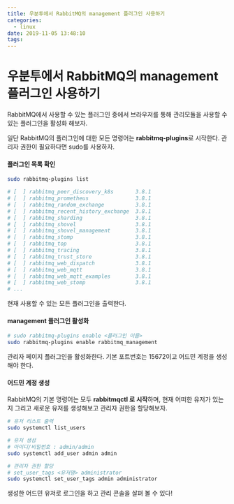 ```yaml
---
title: 우분투에서 RabbitMQ의 management 플러그인 사용하기
categories:
  - linux
date: 2019-11-05 13:48:10
tags:
---
```


# 우분투에서 RabbitMQ의 management 플러그인 사용하기

RabbitMQ에서 사용할 수 있는 플러그인 중에서 브라우저를 통해 관리모듈을 사용할 수 있는 플러그인을 활성화 해보자.

일단 RabbitMQ의 플러그인에 대한 모든 명령어는 **rabbitmq-plugins**로 시작한다. 관리자 권한이 필요하다면 sudo를 사용하자.

#### 플러그인 목록 확인

```sh
sudo rabbitmq-plugins list

# [  ] rabbitmq_peer_discovery_k8s       3.8.1
# [  ] rabbitmq_prometheus               3.8.1
# [  ] rabbitmq_random_exchange          3.8.1
# [  ] rabbitmq_recent_history_exchange  3.8.1
# [  ] rabbitmq_sharding                 3.8.1
# [  ] rabbitmq_shovel                   3.8.1
# [  ] rabbitmq_shovel_management        3.8.1
# [  ] rabbitmq_stomp                    3.8.1
# [  ] rabbitmq_top                      3.8.1
# [  ] rabbitmq_tracing                  3.8.1
# [  ] rabbitmq_trust_store              3.8.1
# [  ] rabbitmq_web_dispatch             3.8.1
# [  ] rabbitmq_web_mqtt                 3.8.1
# [  ] rabbitmq_web_mqtt_examples        3.8.1
# [  ] rabbitmq_web_stomp                3.8.1
# ...
```

현재 사용할 수 있는 모든 플러그인을 출력한다.

#### management 플러그인 활성화

```sh
# sudo rabbitmq-plugins enable <플러그인 이름>
sudo rabbitmq-plugins enable rabbitmq_management
```

관리자 페이지 플러그인을 활성화한다. 기본 포트번호는 15672이고 어드민 계정을 생성해야 한다.

#### 어드민 계정 생성

RabbitMQ의 기본 명령어는 모두 **rabbitmqctl 로 시작**하며, 현재 어떠한 유저가 있는지 그리고 새로운 유저를 생성해보고 관리자 권한을 할당해보자.

```sh
# 유저 리스트 출력
sudo systemctl list_users

# 유저 생성
# 아이디/비밀번호 : admin/admin
sudo systemctl add_user admin admin

# 관리자 권한 할당
# set_user_tags <유저명> administrator
sudo systemctl set_user_tags admin administrator
```

생성한 어드민 유저로 로그인을 하고 관리 콘솔을 살펴 볼 수 있다!

